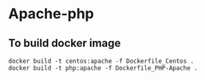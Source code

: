 # Apache-php

## To build docker image
```
docker build -t centos:apache -f Dockerfile_Centos .
docker build -t php:apache -f Dockerfile_PHP-Apache .
```


